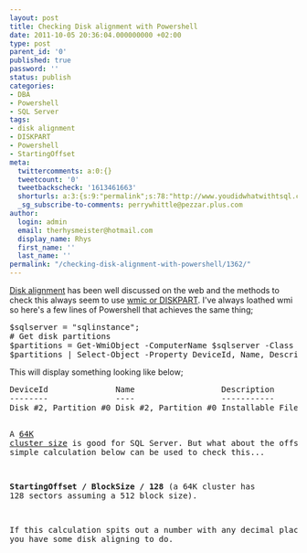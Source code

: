 ```yaml
---
layout: post
title: Checking Disk alignment with Powershell
date: 2011-10-05 20:36:04.000000000 +02:00
type: post
parent_id: '0'
published: true
password: ''
status: publish
categories:
- DBA
- Powershell
- SQL Server
tags:
- disk alignment
- DISKPART
- Powershell
- StartingOffset
meta:
  twittercomments: a:0:{}
  tweetcount: '0'
  tweetbackscheck: '1613461663'
  shorturls: a:3:{s:9:"permalink";s:78:"http://www.youdidwhatwithtsql.com/checking-disk-alignment-with-powershell/1362";s:7:"tinyurl";s:26:"http://tinyurl.com/6bbpue6";s:4:"isgd";s:19:"http://is.gd/wLSeM2";}
  _sg_subscribe-to-comments: perrywhittle@pezzar.plus.com
author:
  login: admin
  email: therhysmeister@hotmail.com
  display_name: Rhys
  first_name: ''
  last_name: ''
permalink: "/checking-disk-alignment-with-powershell/1362/"
---
```

<p><a href="http://itknowledgeexchange.techtarget.com/sql-server/how-much-performance-are-you-loosing-by-not-aligning-your-drives/">Disk alignment</a> has been well discussed on the web and the methods to check this always seem to use <a title="wmic and DISKPART for disgn alignment" href="http://sqlskills.com/BLOGS/PAUL/post/Using-diskpart-to-check-disk-partition-alignment.aspx">wmic or DISKPART</a>. I've always loathed wmi so here's a few lines of Powershell that achieves the same thing;</p>
<pre lang="Powershell">$sqlserver = "sqlinstance";
# Get disk partitions
$partitions = Get-WmiObject -ComputerName $sqlserver -Class Win32_DiskPartition;
$partitions | Select-Object -Property DeviceId, Name, Description, BootPartition, PrimaryPartition, Index, Size, BlockSize, StartingOffset | Format-Table -AutoSize;</pre>
<p>This will display something looking like below;</p>
<pre>DeviceId              Name                  Description             BootPartition PrimaryPartition Index          Size BlockSize StartingOffset
--------              ----                  -----------             ------------- ---------------- -----          ---- --------- --------------
Disk #2, Partition #0 Disk #2, Partition #0 Installable File System False True 0 1099523162112 512 1048576 Disk #3, Partition #0 Disk #3, Partition #0 Installable File System False True 0 536878252032 512 1048576 Disk #4, Partition #0 Disk #4, Partition #0 Installable File System False True 0 1082130432 512 65536 Disk #5, Partition #0 Disk #5, Partition #0 Installable File System False True 0 1082130432 512 65536 Disk #1, Partition #0 Disk #1, Partition #0 Installable File System False True 0 107376279552 512 1048576 Disk #0, Partition #0 Disk #0, Partition #0 Installable File System True True 0 104857600 512 1048576 Disk #0, Partition #1 Disk #0, Partition #1 Installable File System False True 1 81684070400 512 105906176 Disk #0, Partition #2 Disk #0, Partition #2 Installable File System False True 2 104857600000 512 81789976576 Disk #0, Partition #3 Disk #0, Partition #3 Installable File System False True 3 104857600000 512 186647576576

A [64K cluster size](http://msdn.microsoft.com/en-us/library/dd758814(v=sql.100).aspx) is good for SQL Server. But what about the offset? The simple calculation below can be used to check this...

**StartingOffset / BlockSize / 128** (a 64K cluster has 128 sectors assuming a 512 block size).

If this calculation spits out a number with any decimal places then you have some disk aligning to do.

**<font color="#666666"></font>**

